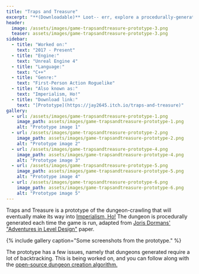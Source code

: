```yaml
---
title: "Traps and Treasure"
excerpt: "**(Downloadable)** Loot-- err, explore a procedurally-generated temple while dodging traps and searching for a jackpot!"
header:
  image: /assets/images/game-trapsandtreasure-prototype-3.png
  teaser: assets/images/game-trapsandtreasure-prototype-3.png
sidebar:
  - title: "Worked on:"
    text: "2017 - Present"
  - title: "Engine:"
    text: "Unreal Engine 4"
  - title: "Language:"
	text: "C++"
  - title: "Genre:"
	text: "First-Person Action Roguelike"
  - title: "Also known as:"
    text: "Imperialism, Ho!"
  - title: "Download link:"
    text: "[Prototype](https://jay2645.itch.io/traps-and-treasure)"
gallery:
  - url: /assets/images/game-trapsandtreasure-prototype-1.png
    image_path: assets/images/game-trapsandtreasure-prototype-1.png
    alt: "Prototype image 1"
  - url: /assets/images/game-trapsandtreasure-prototype-2.png
    image_path: assets/images/game-trapsandtreasure-prototype-2.png
    alt: "Prototype image 2"
  - url: /assets/images/game-trapsandtreasure-prototype-4.png
    image_path: assets/images/game-trapsandtreasure-prototype-4.png
    alt: "Prototype image 3"
  - url: /assets/images/game-trapsandtreasure-prototype-5.png
    image_path: assets/images/game-trapsandtreasure-prototype-5.png
    alt: "Prototype image 4"
  - url: /assets/images/game-trapsandtreasure-prototype-6.png
    image_path: assets/images/game-trapsandtreasure-prototype-6.png
    alt: "Prototype image 5"
---
```


Traps and Treasure is a prototype of the dungeon-crawling that will eventually make its way into [Imperialism, Ho!](/games/imperialism-ho) The dungeon is procedurally generated each time the game is run, adapted from [Joris Dormans' "Adventures in Level Design"](https://web.archive.org/web/20180625012615/http://www.jorisdormans.nl/pdf/dormans2010_AdventuresInLevelDesign.pdf) paper.

{% include gallery caption="Some screenshots from the prototype." %}

The prototype has a few issues, namely that dungeons generated require a lot of backtracking. This is being worked on, and you can follow along with the [open-source dungeon creation algorithm.](https://github.com/Jay2645/DungeonMaker)